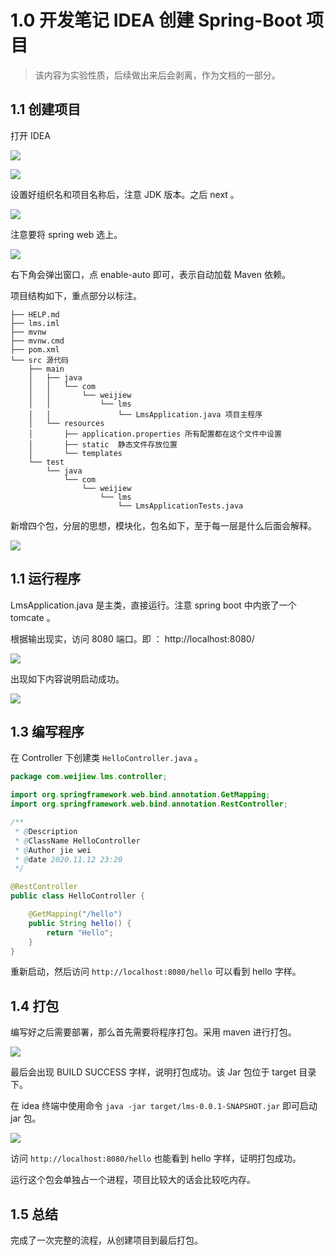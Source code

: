 # 1.0 开发笔记 IDEA 创建 Spring-Boot 项目

> 该内容为实验性质，后续做出来后会剥离，作为文档的一部分。

## 1.1 创建项目

打开 IDEA

![](https://gitee.com/weijiew/pic/raw/master/img/20201112230922.png)

![](https://gitee.com/weijiew/pic/raw/master/img/20201112231027.png)

设置好组织名和项目名称后，注意 JDK 版本。之后 next 。

![](https://gitee.com/weijiew/pic/raw/master/img/20201112231220.png)

注意要将 spring web 选上。

![](https://gitee.com/weijiew/pic/raw/master/img/20201112231325.png)

右下角会弹出窗口，点 enable-auto 即可，表示自动加载 Maven 依赖。

项目结构如下，重点部分以标注。

```
├── HELP.md 
├── lms.iml
├── mvnw
├── mvnw.cmd
├── pom.xml
└── src 源代码
    ├── main   
    │   ├── java
    │   │   └── com
    │   │       └── weijiew
    │   │           └── lms
    │   │               └── LmsApplication.java 项目主程序
    │   └── resources
    │       ├── application.properties 所有配置都在这个文件中设置
    │       ├── static  静态文件存放位置
    │       └── templates
    └── test
        └── java
            └── com
                └── weijiew
                    └── lms
                        └── LmsApplicationTests.java
```

新增四个包，分层的思想，模块化，包名如下，至于每一层是什么后面会解释。

![](https://gitee.com/weijiew/pic/raw/master/img/20201112232454.png)

## 1.1 运行程序

LmsApplication.java 是主类，直接运行。注意 spring boot 中内嵌了一个 tomcate 。

根据输出现实，访问 8080 端口。即 ： http://localhost:8080/

![](https://gitee.com/weijiew/pic/raw/master/img/20201112233045.png)

出现如下内容说明启动成功。

![](https://gitee.com/weijiew/pic/raw/master/img/20201112233151.png)

## 1.3 编写程序

在 Controller 下创建类 `HelloController.java` 。

```java
package com.weijiew.lms.controller;

import org.springframework.web.bind.annotation.GetMapping;
import org.springframework.web.bind.annotation.RestController;

/**
 * @Description
 * @ClassName HelloController
 * @Author jie wei
 * @date 2020.11.12 23:20
 */

@RestController
public class HelloController {

    @GetMapping("/hello")
    public String hello() {
        return "Hello";
    }
}
```

重新启动，然后访问 `http://localhost:8080/hello` 可以看到 hello 字样。

## 1.4 打包

编写好之后需要部署，那么首先需要将程序打包。采用 maven 进行打包。

![](https://gitee.com/weijiew/pic/raw/master/img/20201112234059.png)

最后会出现 BUILD SUCCESS 字样，说明打包成功。该 Jar 包位于 target 目录下。

在 idea 终端中使用命令 `java -jar target/lms-0.0.1-SNAPSHOT.jar` 即可启动 jar 包。

![](https://gitee.com/weijiew/pic/raw/master/img/20201112234334.png)

访问 `http://localhost:8080/hello` 也能看到 hello 字样，证明打包成功。

运行这个包会单独占一个进程，项目比较大的话会比较吃内存。
## 1.5 总结

完成了一次完整的流程，从创建项目到最后打包。
